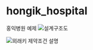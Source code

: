 # hongik_hospital
홍익병원 예제
![설계구조도](https://github.com/riceCakeSsamanKo/hongik_hospital/assets/121627245/1e79bf3d-015c-4384-b343-992c53543bb0)

![외래키 제약조건 설명](https://github.com/riceCakeSsamanKo/hongik_hospital/assets/121627245/0d12f1a2-7b3c-45eb-b6b0-82dbb8abfede)

